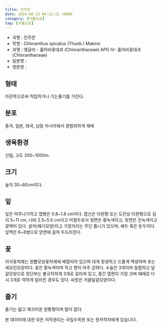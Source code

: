 ```yaml
---
title: 진주란
date: 2024-08-23 04:21:11 +0800
category: [식물도감]
tag: [식물도감]
---
```




- 국명 : 진주란
- 학명 : Chloranthus spicatus (Thunb.) Makino
- 과명 : 앵글러 - 홀아비꽃대과 (Chloranthaceae) APG Ⅳ- 홀아비꽃대과 (Chloranthaceae)
- 일본명 : 
- 영문명 : 


## 형태
아관목으로써 직립하거나 기는줄기를 가진다.
## 분포
중국, 일본, 태국, 남동 아시아에서 광범위하게 재배
## 생육환경
산림, 고도 200~1000m.
## 크기
높이 30~60cm이다.
## 잎
잎은 마주나기하고 엽병은 0.8~1.8 cm이다. 엽신은 타원형 또는 도란상 타원형으로 길이 5~11 cm, 너비 2.5~5.5 cm이고 미철두로서 뒷면은 황녹색이고, 윗면은 진녹색이고 광택이 있다. 설저(쐐기모양)이고 가장자리는 무딘 톱니가 있으며, 예두 혹은 둔두이다. 잎맥은 6~8쌍으로 양면에 걸쳐 두드러진다.
## 꽃
이삭꽃차례는 원뿔모양꽃차례에 배열되어 있으며 대개 정생하고 드물게 액생하며 포는 세모진모양이다. 꽃은 황녹색이며 작고 향이 아주 강하다. 수술은 3개이며 동합하고 달걀모양으로 정단부는 불규칙하게 3개로 갈라져 있고, 중간 열편이 가장 크며 때때로 다시 3개로 약하게 갈라진 경우도 있다. 씨방은 거꿀달걀모양이다.
## 줄기
줄기는 얇고 매끄러운 원통형이며 털이 없다.






본 데이터에 대한 모든 저작권리는 국립수목원 또는 원저작자에게 있습니다.
